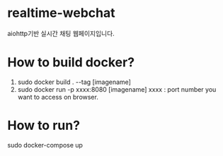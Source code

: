 # realtime-webchat
aiohttp기반 실시간 채팅 웹페이지입니다.

# How to build docker?
1. sudo docker build . --tag [imagename]
2. sudo docker run -p xxxx:8080 [imagename] 
xxxx : port number you want to access on browser.

# How to run?
sudo docker-compose up
